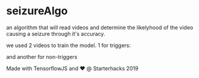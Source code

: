 # seizureAlgo
an algorithm that will read videos and determine the likelyhood of the video causing a seizure through it's accuracy. 

we used 2 videos to train the model. 1 for triggers:

and another for non-triggers


Made with TensorflowJS and :heart: @ Starterhacks 2019
